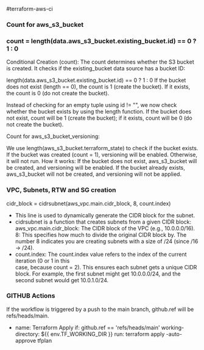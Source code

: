 #terraform-aws-ci
### Count for aws_s3_bucket ###

###   count = length(data.aws_s3_bucket.existing_bucket.id) == 0 ? 1 : 0  ###

Conditional Creation (count):
The count determines whether the S3 bucket is created. It checks if the existing_bucket data source has a bucket ID:

length(data.aws_s3_bucket.existing_bucket.id) == 0 ? 1 : 0
If the bucket does not exist (length == 0), the count is 1 (create the bucket).
If it exists, the count is 0 (do not create the bucket).

Instead of checking for an empty tuple using id != "", we now check whether the bucket exists by using the length function. If the bucket does not exist, count will be 1 (create the bucket); if it exists, count will be 0 (do not create the bucket).

Count for aws_s3_bucket_versioning:

We use length(aws_s3_bucket.terraform_state) to check if the bucket exists. If the bucket was created (count = 1), versioning will be enabled. Otherwise, it will not run.
How it works:
If the bucket does not exist, aws_s3_bucket will be created, and versioning will be enabled.
If the bucket already exists, aws_s3_bucket will not be created, and versioning will not be applied.

### VPC, Subnets, RTW and SG creation ###

cidr_block = cidrsubnet(aws_vpc.main.cidr_block, 8, count.index)

* This line is used to dynamically generate the CIDR block for the subnet.
* cidrsubnet is a function that creates subnets from a given CIDR block:
    aws_vpc.main.cidr_block: The CIDR block of the VPC (e.g., 10.0.0.0/16).
    8: This specifies how much to divide the original CIDR block by. The number 8 indicates you are creating subnets with a size of /24 (since /16 → /24).
* count.index: The count.index value refers to the index of the current iteration (0 or 1 in this  
  case, because count = 2). This ensures each subnet gets a unique CIDR block. For example, the first subnet might get 10.0.0.0/24, and the second subnet would get 10.0.1.0/24.

### GITHUB Actions  ###
If the workflow is triggered by a push to the main branch, github.ref will be refs/heads/main.

- name: Terraform Apply
  if: github.ref == 'refs/heads/main'
  working-directory: ${{ env.TF_WORKING_DIR }}
  run: terraform apply -auto-approve tfplan
